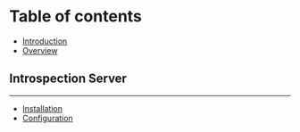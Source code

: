 # Table of contents

* [Introduction](README.md)
* [Overview](overview.md)

## Introspection Server

---

* [Installation](installation.md)
* [Configuration](configuration.md)

